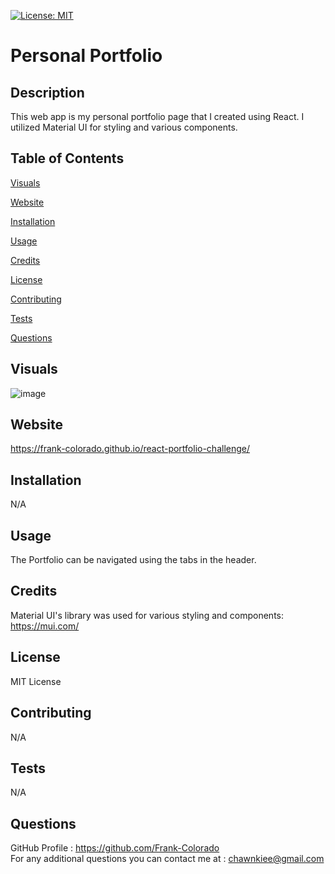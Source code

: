 [![License: MIT](https://img.shields.io/badge/License-MIT-yellow.svg)](https://opensource.org/licenses/MIT)

# Personal Portfolio

## Description

This web app is my personal portfolio page that I created using React. I utilized Material UI for styling and various components.

## Table of Contents

[Visuals](#visuals)

[Website](#website)

[Installation](#installation)

[Usage](#usage)

[Credits](#credits)

[License](#license)

[Contributing](#contributing)

[Tests](#tests)

[Questions](#questions)

## Visuals

![image](https://github.com/Frank-Colorado/react-portfolio-challenge/assets/123683792/8443316c-500f-414a-a1eb-59bf1c68b780)

## Website

https://frank-colorado.github.io/react-portfolio-challenge/

## Installation

N/A

## Usage

The Portfolio can be navigated using the tabs in the header.

## Credits

Material UI's library was used for various styling and components: https://mui.com/

## License

MIT License

## Contributing

N/A

## Tests

N/A

## Questions

GitHub Profile : https://github.com/Frank-Colorado  
For any additional questions you can contact me at : chawnkiee@gmail.com
